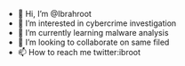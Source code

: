 - 👋 Hi, I’m @Ibrahroot
- 👀 I’m interested in cybercrime investigation
- 🌱 I’m currently learning malware analysis
- 💞️ I’m looking to collaborate on same filed
- 📫 How to reach me twitter:ibroot
